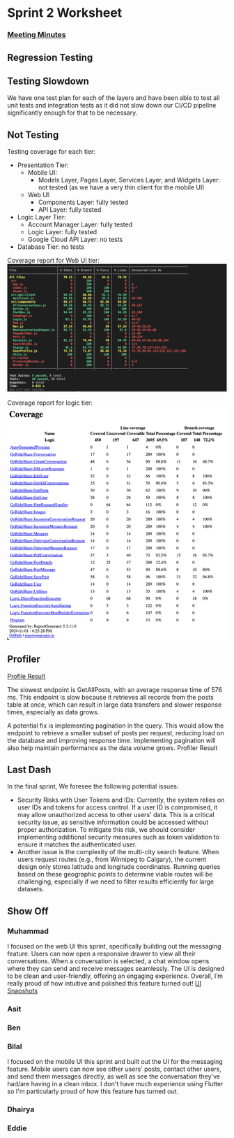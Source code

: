 # Sprint 2 Worksheet
### [Meeting Minutes]()

## Regression Testing

## Testing Slowdown
We have one test plan for each of the layers and have been able to test all unit tests and integration tests as it did not slow down our CI/CD pipeline significantly enough for that to be necessary.

## Not Testing
Testing coverage for each tier:
- Presentation Tier:
  - Mobile UI: 
    - Models Layer, Pages Layer, Services Layer, and Widgets Layer: not tested (as we have a very thin client for the mobile UI)
  - Web UI: 
    - Components Layer: fully tested
    - API Layer: fully tested
- Logic Layer Tier: 
  - Account Manager Layer: fully tested
  - Logic Layer: fully tested
  - Google Cloud API Layer: no tests
- Database Tier: no tests

Coverage report for Web UI tier:
![Coverage report for Web UI](sprint_2_images/Coverage_Report_Web_UI.png)

Coverage report for logic tier:
![Coverage report for Logic tier](sprint_2_images/Coverage_Report_Logic_Tier.png)

## Profiler

[Profile Result](https://github.com/Go-Ride-Share/.github/blob/main/profiler_result.md)

The slowest endpoint is GetAllPosts, with an average response time of 576 ms. This endpoint is slow because it retrieves all records from the posts table at once, which can result in large data transfers and slower response times, especially as data grows.

A potential fix is implementing pagination in the query. This would allow the endpoint to retrieve a smaller subset of posts per request, reducing load on the database and improving response time. Implementing pagination will also help maintain performance as the data volume grows.
Profiler Result

## Last Dash

In the final sprint, We foresee the following potential issues:

 - Security Risks with User Tokens and IDs: Currently, the system relies on user IDs and tokens for access control. If a user ID is compromised, it may allow unauthorized access to other users' data. This is a critical security issue, as sensitive information could be accessed without proper authorization. To mitigate this risk, we should consider implementing additional security measures such as token validation to ensure it matches the authenticated user.
 - Another issue is the complexity of the multi-city search feature. When users request routes (e.g., from Winnipeg to Calgary), the current design only stores latitude and longitude coordinates. Running queries based on these geographic points to determine viable routes will be challenging, especially if we need to filter results efficiently for large datasets.

## Show Off

### Muhammad
I focused on the web UI this sprint, specifically building out the messaging feature. Users can now open a responsive drawer to view all their conversations. When a conversation is selected, a chat window opens where they can send and receive messages seamlessly. The UI is designed to be clean and user-friendly, offering an engaging experience. Overall, I’m really proud of how intuitive and polished this feature turned out!
[UI Snapshots](https://github.com/Go-Ride-Share/.github/tree/main/sprint_2_images)

### Asit

### Ben

### Bilal
I focused on the mobile UI this sprint and built out the UI for the messaging feature. Mobile users can now see other users' posts, contact other users, and send them messages directly, as well as see the conversation they've had/are having in a clean inbox. I don't have much experience using Flutter so I'm particularly proud of how this feature has turned out. 

### Dhairya

### Eddie
